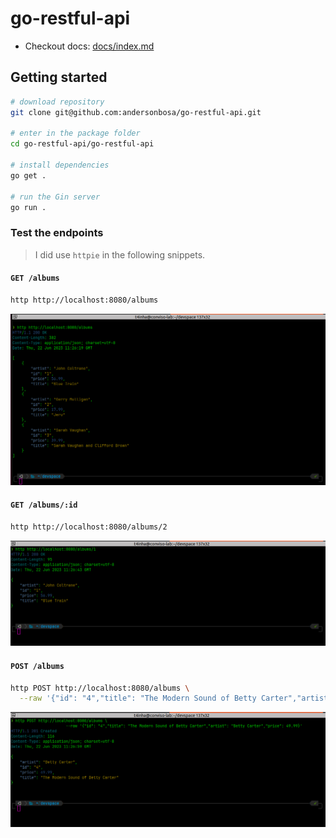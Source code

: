 # go-restful-api

* Checkout docs: [docs/index.md](docs/index.md)

## Getting started

```bash
# download repository
git clone git@github.com:andersonbosa/go-restful-api.git

# enter in the package folder
cd go-restful-api/go-restful-api

# install dependencies
go get .

# run the Gin server
go run .
```

### Test the endpoints

> I did use `httpie` in the following snippets. 

#### `GET /albums` 

```bash
http http://localhost:8080/albums
```

![Alt text](docs/albums.png)

#### `GET /albums/:id`

```bash
http http://localhost:8080/albums/2
```

![Alt text](docs/albumId.png)

#### `POST /albums`

```bash
http POST http://localhost:8080/albums \
  --raw '{"id": "4","title": "The Modern Sound of Betty Carter","artist": "Betty Carter","price": 49.99}'

```

![Alt text](docs/albumsPost.png)
